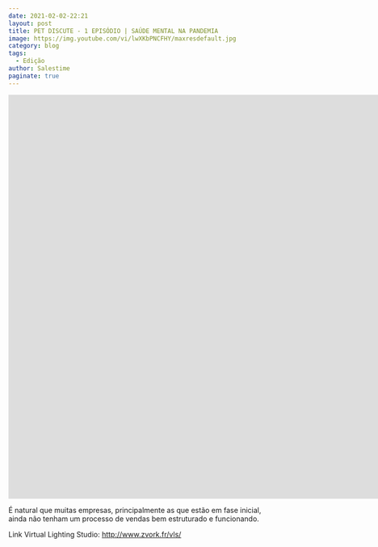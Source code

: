 ```yaml
---
date: 2021-02-02-22:21
layout: post
title: PET DISCUTE - 1 EPISÓDIO | SAÚDE MENTAL NA PANDEMIA
image: https://img.youtube.com/vi/lwXKbPNCFHY/maxresdefault.jpg
category: blog
tags:
  - Edição
author: Salestime
paginate: true
---
```


<iframe width="1903" height="800" src="https://www.youtube.com/embed/lwXKbPNCFHY" frameborder="0" allow="accelerometer; autoplay; clipboard-write; encrypted-media; gyroscope; picture-in-picture" allowfullscreen></iframe>

É natural que muitas empresas, principalmente as que estão em fase inicial, ainda não tenham um processo de vendas bem estruturado e funcionando. 

Link Virtual Lighting Studio: 
http://www.zvork.fr/vls/
